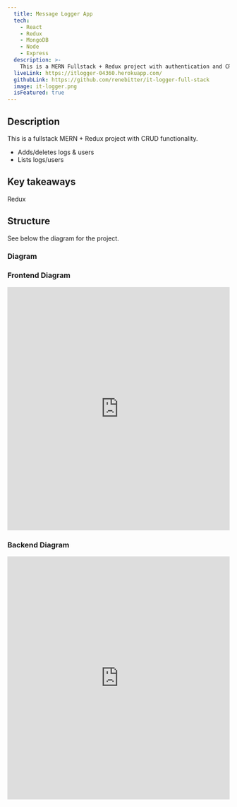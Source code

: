 ```yaml
---
  title: Message Logger App
  tech:
    - React
    - Redux
    - MongoDB
    - Node
    - Express
  description: >-
    This is a MERN Fullstack + Redux project with authentication and CRUD functionality.
  liveLink: https://itlogger-04360.herokuapp.com/
  githubLink: https://github.com/renebitter/it-logger-full-stack
  image: it-logger.png
  isFeatured: true
---
```


## Description

This is a fullstack MERN + Redux project with CRUD functionality.

- Adds/deletes logs & users
- Lists logs/users

## Key takeaways

Redux

## Structure

See below the diagram for the project.

### Diagram

### Frontend Diagram

<iframe style="border:none" width="100%" height="550" src="https://whimsical.com/embed/6HhUtBd9MPuW2Q5dRBwkGp"></iframe>

### Backend Diagram

<iframe style="border:none" width="100%" height="550" src="https://whimsical.com/embed/8nz7fA3xLm9Go5eATXQBxq"></iframe>
<br />
<br />
